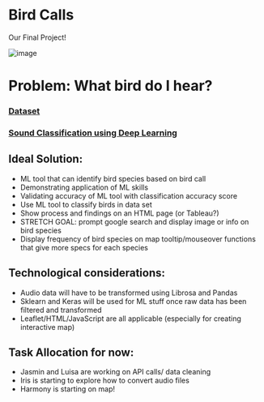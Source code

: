 # Bird Calls
Our Final Project!

![image](https://user-images.githubusercontent.com/39317030/82128525-a8106700-9770-11ea-979d-d522e5936aa7.png)

# Problem: What bird do I hear?

### [Dataset](https://www.xeno-canto.org/explore/api)
### [Sound Classification using Deep Learning](https://medium.com/@mikesmales/sound-classification-using-deep-learning-8bc2aa1990b7)

## Ideal Solution: 
* ML tool that can identify bird species based on bird call
* Demonstrating application of ML skills
* Validating accuracy of ML tool with classification accuracy score
* Use ML tool to classify birds in data set
* Show process and findings on an HTML page (or Tableau?)
* STRETCH GOAL: prompt google search and display image or info on bird species
* Display frequency of bird species on map tooltip/mouseover functions that give more specs for each species 


## Technological considerations:
* Audio data will have to be transformed using Librosa and Pandas
* Sklearn and Keras will be used for ML stuff once raw data has been filtered and transformed 
* Leaflet/HTML/JavaScript are all applicable (especially for creating interactive map) 

## Task Allocation for now: 
* Jasmin and Luisa are working on API calls/ data cleaning 
* Iris is starting to explore how to convert audio files 
* Harmony is starting on map!
